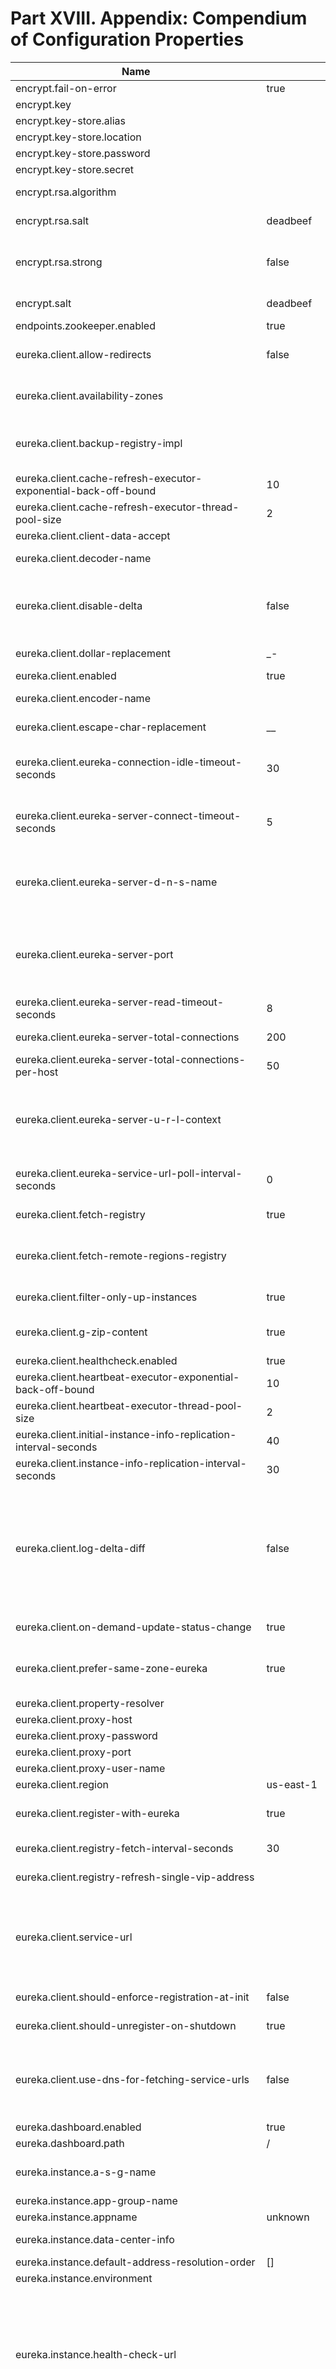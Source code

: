 # Part XVIII. Appendix: Compendium of Configuration Properties

|Name|Default|Description|
|----|----|----|
|encrypt.fail-on-error |true |Flag to say that a process should fail if there is an encryption or decryption error. |
|encrypt.key | |A symmetric key. As a stronger alternative consider using a keystore. |
|encrypt.key-store.alias | |Alias for a key in the store. |
|encrypt.key-store.location | |Location of the key store file, e.g. classpath:/keystore.jks. |
|encrypt.key-store.password | |Password that locks the keystore. |
|encrypt.key-store.secret | |Secret protecting the key (defaults to the same as the password). |
|encrypt.rsa.algorithm | |The RSA algorithm to use (DEFAULT or OEAP). Once it is set do not change it (or existing ciphers will not a decryptable). |
|encrypt.rsa.salt |deadbeef |Salt for the random secret used to encrypt cipher text. Once it is set do not change it (or existing ciphers will not a decryptable). |
|encrypt.rsa.strong |false |Flag to indicate that "strong" AES encryption should be used internally. If true then the GCM algorithm is applied to the AES encrypted bytes. Default is false (in which case "standard" CBC is used instead). Once it is set do not change it (or existing ciphers will not a decryptable). |
|encrypt.salt |deadbeef |A salt for the symmetric key in the form of a hex-encoded byte array. As a stronger alternative consider using a keystore. |
|endpoints.zookeeper.enabled |true |Enable the /zookeeper endpoint to inspect the state of zookeeper. |
|eureka.client.allow-redirects |false |Indicates whether server can redirect a client request to a backup server/cluster. If set to false, the server will handle the request directly, If set to true, it may send HTTP redirect to the client, with a new server location. |
|eureka.client.availability-zones | |Gets the list of availability zones (used in AWS data centers) for the region in which this instance resides. The changes are effective at runtime at the next registry fetch cycle as specified by registryFetchIntervalSeconds. |
|eureka.client.backup-registry-impl | |Gets the name of the implementation which implements BackupRegistry to fetch the registry information as a fall back option for only the first time when the eureka client starts. This may be needed for applications which needs additional resiliency for registry information without which it cannot operate. |
|eureka.client.cache-refresh-executor-exponential-back-off-bound |10 |Cache refresh executor exponential back off related property. It is a maximum multiplier value for retry delay, in case where a sequence of timeouts occurred. |
|eureka.client.cache-refresh-executor-thread-pool-size |2 |The thread pool size for the cacheRefreshExecutor to initialise with |
|eureka.client.client-data-accept | |EurekaAccept name for client data accept |
|eureka.client.decoder-name | |This is a transient config and once the latest codecs are stable, can be removed (as there will only be one) |
|eureka.client.disable-delta |false |Indicates whether the eureka client should disable fetching of delta and should rather resort to getting the full registry information. Note that the delta fetches can reduce the traffic tremendously, because the rate of change with the eureka server is normally much lower than the rate of fetches. The changes are effective at runtime at the next registry fetch cycle as specified by registryFetchIntervalSeconds |
|eureka.client.dollar-replacement |_- |Get a replacement string for Dollar sign <code>$</code> during serializing/deserializing information in eureka server. |
|eureka.client.enabled |true |Flag to indicate that the Eureka client is enabled. |
|eureka.client.encoder-name | |This is a transient config and once the latest codecs are stable, can be removed (as there will only be one) |
|eureka.client.escape-char-replacement |__ |Get a replacement string for underscore sign <code>_</code> during serializing/deserializing information in eureka server. |
|eureka.client.eureka-connection-idle-timeout-seconds |30 |Indicates how much time (in seconds) that the HTTP connections to eureka server can stay idle before it can be closed. In the AWS environment, it is recommended that the values is 30 seconds or less, since the firewall cleans up the connection information after a few mins leaving the connection hanging in limbo |
|eureka.client.eureka-server-connect-timeout-seconds |5 |Indicates how long to wait (in seconds) before a connection to eureka server needs to timeout. Note that the connections in the client are pooled by org.apache.http.client.HttpClient and this setting affects the actual connection creation and also the wait time to get the connection from the pool. |
|eureka.client.eureka-server-d-n-s-name | |Gets the DNS name to be queried to get the list of eureka servers.This information is not required if the contract returns the service urls by implementing serviceUrls. The DNS mechanism is used when useDnsForFetchingServiceUrls is set to true and the eureka client expects the DNS to configured a certain way so that it can fetch changing eureka servers dynamically. The changes are effective at runtime. |
|eureka.client.eureka-server-port | |Gets the port to be used to construct the service url to contact eureka server when the list of eureka servers come from the DNS.This information is not required if the contract returns the service urls eurekaServerServiceUrls(String). The DNS mechanism is used when useDnsForFetchingServiceUrls is set to true and the eureka client expects the DNS to configured a certain way so that it can fetch changing eureka servers dynamically. The changes are effective at runtime. |
|eureka.client.eureka-server-read-timeout-seconds |8 |Indicates how long to wait (in seconds) before a read from eureka server needs to timeout. |
|eureka.client.eureka-server-total-connections |200 |Gets the total number of connections that is allowed from eureka client to all eureka servers. |
|eureka.client.eureka-server-total-connections-per-host |50 |Gets the total number of connections that is allowed from eureka client to a eureka server host. |
|eureka.client.eureka-server-u-r-l-context | |Gets the URL context to be used to construct the service url to contact eureka server when the list of eureka servers come from the DNS. This information is not required if the contract returns the service urls from eurekaServerServiceUrls. The DNS mechanism is used when useDnsForFetchingServiceUrls is set to true and the eureka client expects the DNS to configured a certain way so that it can fetch changing eureka servers dynamically. The changes are effective at runtime. |
|eureka.client.eureka-service-url-poll-interval-seconds |0 |Indicates how often(in seconds) to poll for changes to eureka server information. Eureka servers could be added or removed and this setting controls how soon the eureka clients should know about it. |
|eureka.client.fetch-registry |true |Indicates whether this client should fetch eureka registry information from eureka server. |
|eureka.client.fetch-remote-regions-registry | |Comma separated list of regions for which the eureka registry information will be fetched. It is mandatory to define the availability zones for each of these regions as returned by availabilityZones. Failing to do so, will result in failure of discovery client startup. |
|eureka.client.filter-only-up-instances |true |Indicates whether to get the applications after filtering the applications for instances with only InstanceStatus UP states. |
|eureka.client.g-zip-content |true |Indicates whether the content fetched from eureka server has to be compressed whenever it is supported by the server. The registry information from the eureka server is compressed for optimum network traffic. |
|eureka.client.healthcheck.enabled |true |Enables the Eureka health check handler. |
|eureka.client.heartbeat-executor-exponential-back-off-bound |10 |Heartbeat executor exponential back off related property. It is a maximum multiplier value for retry delay, in case where a sequence of timeouts occurred. |
|eureka.client.heartbeat-executor-thread-pool-size |2 |The thread pool size for the heartbeatExecutor to initialise with |
|eureka.client.initial-instance-info-replication-interval-seconds |40 |Indicates how long initially (in seconds) to replicate instance info to the eureka server |
|eureka.client.instance-info-replication-interval-seconds |30 |Indicates how often(in seconds) to replicate instance changes to be replicated to the eureka server. |
|eureka.client.log-delta-diff |false |Indicates whether to log differences between the eureka server and the eureka client in terms of registry information. Eureka client tries to retrieve only delta changes from eureka server to minimize network traffic. After receiving the deltas, eureka client reconciles the information from the server to verify it has not missed out some information. Reconciliation failures could happen when the client has had network issues communicating to server.If the reconciliation fails, eureka client gets the full registry information. While getting the full registry information, the eureka client can log the differences between the client and the server and this setting controls that. The changes are effective at runtime at the next registry fetch cycle as specified by registryFetchIntervalSecondsr |
|eureka.client.on-demand-update-status-change |true |If set to true, local status updates via ApplicationInfoManager will trigger on-demand (but rate limited) register/updates to remote eureka servers |
|eureka.client.prefer-same-zone-eureka |true |Indicates whether or not this instance should try to use the eureka server in the same zone for latency and/or other reason. Ideally eureka clients are configured to talk to servers in the same zone The changes are effective at runtime at the next registry fetch cycle as specified by registryFetchIntervalSeconds |
|eureka.client.property-resolver | | |
|eureka.client.proxy-host | |Gets the proxy host to eureka server if any. |
|eureka.client.proxy-password | |Gets the proxy password if any. |
|eureka.client.proxy-port | |Gets the proxy port to eureka server if any. |
|eureka.client.proxy-user-name | |Gets the proxy user name if any. |
|eureka.client.region |us-east-1 |Gets the region (used in AWS datacenters) where this instance resides. |
|eureka.client.register-with-eureka |true |Indicates whether or not this instance should register its information with eureka server for discovery by others. In some cases, you do not want your instances to be discovered whereas you just want do discover other instances. |
|eureka.client.registry-fetch-interval-seconds |30 |Indicates how often(in seconds) to fetch the registry information from the eureka server. |
|eureka.client.registry-refresh-single-vip-address | |Indicates whether the client is only interested in the registry information for a single VIP. |
|eureka.client.service-url | |Map of availability zone to list of fully qualified URLs to communicate with eureka server. Each value can be a single URL or a comma separated list of alternative locations. Typically the eureka server URLs carry protocol,host,port,context and version information if any. Example: [http://ec2-256-156-243-129.compute-1.amazonaws.com:7001/eureka/](http://ec2-256-156-243-129.compute-1.amazonaws.com:7001/eureka/) The changes are effective at runtime at the next service url refresh cycle as specified by eurekaServiceUrlPollIntervalSeconds. |
|eureka.client.should-enforce-registration-at-init |false |Indicates whether the client should enforce registration during initialization. Defaults to false. |
|eureka.client.should-unregister-on-shutdown |true |Indicates whether the client should explicitly unregister itself from the remote server on client shutdown. |
|eureka.client.use-dns-for-fetching-service-urls |false |Indicates whether the eureka client should use the DNS mechanism to fetch a list of eureka servers to talk to. When the DNS name is updated to have additional servers, that information is used immediately after the eureka client polls for that information as specified in eurekaServiceUrlPollIntervalSeconds. Alternatively, the service urls can be returned serviceUrls, but the users should implement their own mechanism to return the updated list in case of changes. The changes are effective at runtime. |
|eureka.dashboard.enabled |true |Flag to enable the Eureka dashboard. Default true. |
|eureka.dashboard.path |/ |The path to the Eureka dashboard (relative to the servlet path). Defaults to "/". |
|eureka.instance.a-s-g-name | |Gets the AWS autoscaling group name associated with this instance. This information is specifically used in an AWS environment to automatically put an instance out of service after the instance is launched and it has been disabled for traffic.. |
|eureka.instance.app-group-name | |Get the name of the application group to be registered with eureka. |
|eureka.instance.appname |unknown |Get the name of the application to be registered with eureka. |
|eureka.instance.data-center-info | |Returns the data center this instance is deployed. This information is used to get some AWS specific instance information if the instance is deployed in AWS. |
|eureka.instance.default-address-resolution-order |[] | |
|eureka.instance.environment | | |
|eureka.instance.health-check-url | |Gets the absolute health check page URL for this instance. The users can provide the healthCheckUrlPath if the health check page resides in the same instance talking to eureka, else in the cases where the instance is a proxy for some other server, users can provide the full URL. If the full URL is provided it takes precedence. <p> It is normally used for making educated decisions based on the health of the instance - for example, it can be used to determine whether to proceed deployments to an entire farm or stop the deployments without causing further damage. The full URL should follow the format [http://${eureka.hostname}:7001/](http://${eureka.hostname}:7001/) where the value ${eureka.hostname} is replaced at runtime. |
|eureka.instance.health-check-url-path | |Gets the relative health check URL path for this instance. The health check page URL is then constructed out of the hostname and the type of communication - secure or unsecure as specified in securePort and nonSecurePort. It is normally used for making educated decisions based on the health of the instance - for example, it can be used to determine whether to proceed deployments to an entire farm or stop the deployments without causing further damage. |
|eureka.instance.home-page-url | |Gets the absolute home page URL for this instance. The users can provide the homePageUrlPath if the home page resides in the same instance talking to eureka, else in the cases where the instance is a proxy for some other server, users can provide the full URL. If the full URL is provided it takes precedence. It is normally used for informational purposes for other services to use it as a landing page. The full URL should follow the format [http://${eureka.hostname}:7001/](http://${eureka.hostname}:7001/) where the value ${eureka.hostname} is replaced at runtime. |
|eureka.instance.home-page-url-path |/ |Gets the relative home page URL Path for this instance. The home page URL is then constructed out of the hostName and the type of communication - secure or unsecure. It is normally used for informational purposes for other services to use it as a landing page. |
|eureka.instance.hostname | |The hostname if it can be determined at configuration time (otherwise it will be guessed from OS primitives). |
|eureka.instance.initial-status | |Initial status to register with rmeote Eureka server. |
|eureka.instance.instance-enabled-onit |false |Indicates whether the instance should be enabled for taking traffic as soon as it is registered with eureka. Sometimes the application might need to do some pre-processing before it is ready to take traffic. |
|eureka.instance.instance-id | |Get the unique Id (within the scope of the appName) of this instance to be registered with eureka. |
|eureka.instance.ip-address | |Get the IPAdress of the instance. This information is for academic purposes only as the communication from other instances primarily happen using the information supplied in {@link #getHostName(boolean)}. |
|eureka.instance.lease-expiration-duration-in-seconds |90 |Indicates the time in seconds that the eureka server waits since it received the last heartbeat before it can remove this instance from its view and there by disallowing traffic to this instance. Setting this value too long could mean that the traffic could be routed to the instance even though the instance is not alive. Setting this value too small could mean, the instance may be taken out of traffic because of temporary network glitches.This value to be set to atleast higher than the value specified in leaseRenewalIntervalInSeconds. |
|eureka.instance.lease-renewal-interval-in-seconds |30 |Indicates how often (in seconds) the eureka client needs to send heartbeats to eureka server to indicate that it is still alive. If the heartbeats are not received for the period specified in leaseExpirationDurationInSeconds, eureka server will remove the instance from its view, there by disallowing traffic to this instance. Note that the instance could still not take traffic if it implements HealthCheckCallback and then decides to make itself unavailable. |
|eureka.instance.metadata-map | |Gets the metadata name/value pairs associated with this instance. This information is sent to eureka server and can be used by other instances. |
|eureka.instance.namespace |eureka |Get the namespace used to find properties. Ignored in Spring Cloud. |
|eureka.instance.non-secure-port |80 |Get the non-secure port on which the instance should receive traffic. |
|eureka.instance.non-secure-port-enabled |true |Indicates whether the non-secure port should be enabled for traffic or not. |
|eureka.instance.prefer-ip-address |false |Flag to say that, when guessing a hostname, the IP address of the server should be used in prference to the hostname reported by the OS. |
|eureka.instance.registry.default-open-for-traffic-count |1 |Value used in determining when leases are cancelled, default to 1 for standalone. Should be set to 0 for peer replicated eurekas |
|eureka.instance.registry.expected-number-of-renews-per-min |1 | |
|eureka.instance.secure-health-check-url | |Gets the absolute secure health check page URL for this instance. The users can provide the secureHealthCheckUrl if the health check page resides in the same instance talking to eureka, else in the cases where the instance is a proxy for some other server, users can provide the full URL. If the full URL is provided it takes precedence. <p> It is normally used for making educated decisions based on the health of the instance - for example, it can be used to determine whether to proceed deployments to an entire farm or stop the deployments without causing further damage. The full URL should follow the format [http://${eureka.hostname}:7001/](http://${eureka.hostname}:7001/) where the value ${eureka.hostname} is replaced at runtime. |
|eureka.instance.secure-port |443 |Get the Secure port on which the instance should receive traffic. |
|eureka.instance.secure-port-enabled |false |Indicates whether the secure port should be enabled for traffic or not. |
|eureka.instance.secure-virtual-host-name |unknown |Gets the secure virtual host name defined for this instance. This is typically the way other instance would find this instance by using the secure virtual host name.Think of this as similar to the fully qualified domain name, that the users of your services will need to find this instance. |
|eureka.instance.status-page-url | |Gets the absolute status page URL path for this instance. The users can provide the statusPageUrlPath if the status page resides in the same instance talking to eureka, else in the cases where the instance is a proxy for some other server, users can provide the full URL. If the full URL is provided it takes precedence. It is normally used for informational purposes for other services to find about the status of this instance. Users can provide a simple HTML indicating what is the current status of the instance. |
|eureka.instance.status-page-url-path | |Gets the relative status page URL path for this instance. The status page URL is then constructed out of the hostName and the type of communication - secure or unsecure as specified in securePort and nonSecurePort. It is normally used for informational purposes for other services to find about the status of this instance. Users can provide a simple HTML indicating what is the current status of the instance. |
|eureka.instance.virtual-host-name |unknown |Gets the virtual host name defined for this instance. This is typically the way other instance would find this instance by using the virtual host name.Think of this as similar to the fully qualified domain name, that the users of your services will need to find this instance. |
|eureka.server.a-s-g-cache-expiry-timeout-ms |0 | |
|eureka.server.a-s-g-query-timeout-ms |300 | |
|eureka.server.a-s-g-update-interval-ms |0 | |
|eureka.server.a-w-s-access-id | | |
|eureka.server.a-w-s-secret-key | | |
|eureka.server.batch-replication |false | |
|eureka.server.binding-strategy | | |
|eureka.server.delta-retention-timer-interval-in-ms |0 | |
|eureka.server.disable-delta |false | |
|eureka.server.disable-delta-for-remote-regions |false | |
|eureka.server.disable-transparent-fallback-to-other-region |false | |
|eureka.server.e-i-p-bind-rebind-retries |3 | |
|eureka.server.e-i-p-binding-retry-interval-ms |0 | |
|eureka.server.e-i-p-binding-retry-interval-ms-when-unbound |0 | |
|eureka.server.enable-replicated-request-compression |false | |
|eureka.server.enable-self-preservation |true | |
|eureka.server.eviction-interval-timer-in-ms |0 | |
|eureka.server.g-zip-content-from-remote-region |true | |
|eureka.server.json-codec-name | | |
|eureka.server.list-auto-scaling-groups-role-name |ListAutoScalingGroups | |
|eureka.server.log-identity-headers |true | |
|eureka.server.max-elements-in-peer-replication-pool |10000 | |
|eureka.server.max-elements-in-status-replication-pool |10000 | |
|eureka.server.max-idle-thread-age-in-minutes-for-peer-replication |15 | |
|eureka.server.max-idle-thread-in-minutes-age-for-status-replication |10 | |
|eureka.server.max-threads-for-peer-replication |20 | |
|eureka.server.max-threads-for-status-replication |1 | |
|eureka.server.max-time-for-replication |30000 | |
|eureka.server.min-available-instances-for-peer-replication |-1 | |
|eureka.server.min-threads-for-peer-replication |5 | |
|eureka.server.min-threads-for-status-replication |1 | |
|eureka.server.number-of-replication-retries |5 | |
|eureka.server.peer-eureka-nodes-update-interval-ms |0 | |
|eureka.server.peer-eureka-status-refresh-time-interval-ms |0 | |
|eureka.server.peer-node-connect-timeout-ms |200 | |
|eureka.server.peer-node-connection-idle-timeout-seconds |30 | |
|eureka.server.peer-node-read-timeout-ms |200 | |
|eureka.server.peer-node-total-connections |1000 | |
|eureka.server.peer-node-total-connections-per-host |500 | |
|eureka.server.prime-aws-replica-connections |true | |
|eureka.server.property-resolver | | |
|eureka.server.rate-limiter-burst-size |10 | |
|eureka.server.rate-limiter-enabled |false | |
|eureka.server.rate-limiter-full-fetch-average-rate |100 | |
|eureka.server.rate-limiter-privileged-clients | | |
|eureka.server.rate-limiter-registry-fetch-average-rate |500 | |
|eureka.server.rate-limiter-throttle-standard-clients |false | |
|eureka.server.registry-sync-retries |0 | |
|eureka.server.registry-sync-retry-wait-ms |0 | |
|eureka.server.remote-region-app-whitelist | | |
|eureka.server.remote-region-connect-timeout-ms |1000 | |
|eureka.server.remote-region-connection-idle-timeout-seconds |30 | |
|eureka.server.remote-region-fetch-thread-pool-size |20 | |
|eureka.server.remote-region-read-timeout-ms |1000 | |
|eureka.server.remote-region-registry-fetch-interval |30 | |
|eureka.server.remote-region-total-connections |1000 | |
|eureka.server.remote-region-total-connections-per-host |500 | |
|eureka.server.remote-region-trust-store | | |
|eureka.server.remote-region-trust-store-password |changeit | |
|eureka.server.remote-region-urls | | |
|eureka.server.remote-region-urls-with-name | | |
|eureka.server.renewal-percent-threshold |0.85 | |
|eureka.server.renewal-threshold-update-interval-ms |0 | |
|eureka.server.response-cache-auto-expiration-in-seconds |180 | |
|eureka.server.response-cache-update-interval-ms |0 | |
|eureka.server.retention-time-in-m-s-in-delta-queue |0 | |
|eureka.server.route53-bind-rebind-retries |3 | |
|eureka.server.route53-binding-retry-interval-ms |0 | |
|eureka.server.route53-domain-t-t-l |30 | |
|eureka.server.sync-when-timestamp-differs |true | |
|eureka.server.use-read-only-response-cache |true | |
|eureka.server.wait-time-in-ms-when-sync-empty |0 | |
|eureka.server.xml-codec-name | | |
|health.config.enabled |false |Flag to indicate that the config server health indicator should be installed. |
|health.config.time-to-live |0 |Time to live for cached result, in milliseconds. Default 300000 (5 min). |
|hystrix.metrics.enabled |true |Enable Hystrix metrics polling. Defaults to true. |
|hystrix.metrics.polling-interval-ms |2000 |Interval between subsequent polling of metrics. Defaults to 2000 ms. |
|hystrix.shareSecurityContext |false |Enables auto-configuration of the Hystrix concurrency strategy plugin hook who will transfer the  `SecurityContext`  from your main thread to the one used by the Hystrix command. |
|management.endpoint.bindings.cache.time-to-live |0ms |Maximum time that a response can be cached. |
|management.endpoint.bindings.enabled |true |Whether to enable the bindings endpoint. |
|management.endpoint.bus-env.enabled |true |Whether to enable the bus-env endpoint. |
|management.endpoint.bus-refresh.enabled |true |Whether to enable the bus-refresh endpoint. |
|management.endpoint.channels.cache.time-to-live |0ms |Maximum time that a response can be cached. |
|management.endpoint.channels.enabled |true |Whether to enable the channels endpoint. |
|management.endpoint.consul.cache.time-to-live |0ms |Maximum time that a response can be cached. |
|management.endpoint.consul.enabled |true |Whether to enable the consul endpoint. |
|management.endpoint.env.post.enabled |true |Enable changing the Environment through a POST to /env. |
|management.endpoint.features.cache.time-to-live |0ms |Maximum time that a response can be cached. |
|management.endpoint.features.enabled |true |Whether to enable the features endpoint. |
|management.endpoint.gateway.enabled |true |Whether to enable the gateway endpoint. |
|management.endpoint.hystrix.config | |Hystrix settings. These are traditionally set using servlet parameters. Refer to the documentation of Hystrix for more details. |
|management.endpoint.hystrix.stream.enabled |true |Whether to enable the hystrix.stream endpoint. |
|management.endpoint.pause.enabled |true |Enable the /pause endpoint (to send Lifecycle.stop()). |
|management.endpoint.refresh.enabled |true |Enable the /refresh endpoint to refresh configuration and re-initialize refresh scoped beans. |
|management.endpoint.restart.enabled |true |Enable the /restart endpoint to restart the application context. |
|management.endpoint.resume.enabled |true |Enable the /resume endpoint (to send Lifecycle.start()). |
|management.endpoint.service-registry.cache.time-to-live |0ms |Maximum time that a response can be cached. |
|management.endpoint.service-registry.enabled |true |Whether to enable the service-registry endpoint. |
|management.health.refresh.enabled |true |Enable the health endpoint for the refresh scope. |
|management.health.zookeeper.enabled |true |Enable the health endpoint for zookeeper. |
|management.metrics.binders.hystrix.enabled |true |Enables creation of OK Http Client factory beans. |
|proxy.auth.load-balanced |false | |
|proxy.auth.routes | |Authentication strategy per route. |
|ribbon.eager-load.clients | | |
|ribbon.eager-load.enabled |false | |
|ribbon.eureka.enabled |true |Enables the use of Eureka with Ribbon. |
|ribbon.http.client.enabled |false |Deprecated property to enable Ribbon RestClient. |
|ribbon.okhttp.enabled |false |Enables the use of the OK HTTP Client with Ribbon. |
|ribbon.restclient.enabled |false |Enables the use of the deprecated Ribbon RestClient. |
|ribbon.secure-ports | | |
|spring.cloud.bus.ack.destination-service | |Service that wants to listen to acks. By default null (meaning all services). |
|spring.cloud.bus.ack.enabled |true |Flag to switch off acks (default on). |
|spring.cloud.bus.destination |springCloudBus |Name of Spring Cloud Stream destination for messages. |
|spring.cloud.bus.enabled |true |Flag to indicate that the bus is enabled. |
|spring.cloud.bus.env.enabled |true |Flag to switch off environment change events (default on). |
|spring.cloud.bus.id |application |The identifier for this application instance. |
|spring.cloud.bus.refresh.enabled |true |Flag to switch off refresh events (default on). |
|spring.cloud.bus.trace.enabled |false |Flag to switch on tracing of acks (default off). |
|spring.cloud.cloudfoundry.discovery.default-server-port |80 |Port to use when no port is defined by ribbon. |
|spring.cloud.cloudfoundry.discovery.enabled |true |Flag to indicate that discovery is enabled. |
|spring.cloud.cloudfoundry.discovery.heartbeat-frequency |5000 |Frequency in milliseconds of poll for heart beat. The client will poll on this frequency and broadcast a list of service ids. |
|spring.cloud.cloudfoundry.org | |Organization name to initially target. |
|spring.cloud.cloudfoundry.password | |Password for user to authenticate and obtain token. |
|spring.cloud.cloudfoundry.skip-ssl-validation |false | |
|spring.cloud.cloudfoundry.space | |Space name to initially target. |
|spring.cloud.cloudfoundry.url | |URL of Cloud Foundry API (Cloud Controller). |
|spring.cloud.cloudfoundry.username | |Username to authenticate (usually an email address). |
|spring.cloud.config.allow-override |true |Flag to indicate that {@link #isOverrideSystemProperties() systemPropertiesOverride} can be used. Set to false to prevent users from changing the default accidentally. Default true. |
|spring.cloud.config.discovery.enabled |false |Flag to indicate that config server discovery is enabled (config server URL will be looked up via discovery). |
|spring.cloud.config.discovery.service-id |configserver |Service id to locate config server. |
|spring.cloud.config.enabled |true |Flag to say that remote configuration is enabled. Default true; |
|spring.cloud.config.fail-fast |false |Flag to indicate that failure to connect to the server is fatal (default false). |
|spring.cloud.config.headers | |Additional headers used to create the client request. |
|spring.cloud.config.label | |The label name to use to pull remote configuration properties. The default is set on the server (generally "master" for a git based server). |
|spring.cloud.config.name | |Name of application used to fetch remote properties. |
|spring.cloud.config.override-none |false |Flag to indicate that when {@link #setAllowOverride(boolean) allowOverride} is true, external properties should take lowest priority, and not override any existing property sources (including local config files). Default false. |
|spring.cloud.config.override-system-properties |true |Flag to indicate that the external properties should override system properties. Default true. |
|spring.cloud.config.password | |The password to use (HTTP Basic) when contacting the remote server. |
|spring.cloud.config.profile |default |The default profile to use when fetching remote configuration (comma-separated). Default is "default". |
|spring.cloud.config.request-read-timeout |0 |timeout on waiting to read data from the Config Server. |
|spring.cloud.config.retry.initial-interval |1000 |Initial retry interval in milliseconds. |
|spring.cloud.config.retry.max-attempts |6 |Maximum number of attempts. |
|spring.cloud.config.retry.max-interval |2000 |Maximum interval for backoff. |
|spring.cloud.config.retry.multiplier |1.1 |Multiplier for next interval. |
|spring.cloud.config.send-state |true |Flag to indicate whether to send state. Default true. |
|spring.cloud.config.server.accept-empty |true |Flag to indicate that If HTTP 404 needs to be sent if Application is not Found |
|spring.cloud.config.server.bootstrap |false |Flag indicating that the config server should initialize its own Environment with properties from the remote repository. Off by default because it delays startup but can be useful when embedding the server in another application. |
|spring.cloud.config.server.default-application-name |application |Default application name when incoming requests do not have a specific one. |
|spring.cloud.config.server.default-label | |Default repository label when incoming requests do not have a specific label. |
|spring.cloud.config.server.default-profile |default |Default application profile when incoming requests do not have a specific one. |
|spring.cloud.config.server.encrypt.enabled |true |Enable decryption of environment properties before sending to client. |
|spring.cloud.config.server.git.basedir | |Base directory for local working copy of repository. |
|spring.cloud.config.server.git.clone-on-start |false |Flag to indicate that the repository should be cloned on startup (not on demand). Generally leads to slower startup but faster first query. |
|spring.cloud.config.server.git.default-label | |The default label to be used with the remore repository |
|spring.cloud.config.server.git.delete-untracked-branches |false |Flag to indicate that the branch should be deleted locally if it’s origin tracked branch was removed. |
|spring.cloud.config.server.git.force-pull |false |Flag to indicate that the repository should force pull. If true discard any local changes and take from remote repository. |
|spring.cloud.config.server.git.host-key | |Valid SSH host key. Must be set if hostKeyAlgorithm is also set. |
|spring.cloud.config.server.git.host-key-algorithm | |One of ssh-dss, ssh-rsa, ecdsa-sha2-nistp256, ecdsa-sha2-nistp384, or ecdsa-sha2-nistp521. Must be set if hostKey is also set. |
|spring.cloud.config.server.git.ignore-local-ssh-settings |false |If true, use property-based instead of file-based SSH config. |
|spring.cloud.config.server.git.known-hosts-file | |Location of custom .known_hosts file. |
|spring.cloud.config.server.git.order | |The order of the environment repository. |
|spring.cloud.config.server.git.passphrase | |Passphrase for unlocking your ssh private key. |
|spring.cloud.config.server.git.password | |Password for authentication with remote repository. |
|spring.cloud.config.server.git.preferred-authentications | |Override server authentication method order. This should allow for evading login prompts if server has keyboard-interactive authentication before the publickey method. |
|spring.cloud.config.server.git.private-key | |Valid SSH private key. Must be set if ignoreLocalSshSettings is true and Git URI is SSH format. |
|spring.cloud.config.server.git.proxy | |HTTP proxy configuration. |
|spring.cloud.config.server.git.refresh-rate |0 |Time (in seconds) between refresh of the git repository |
|spring.cloud.config.server.git.repos | |Map of repository identifier to location and other properties. |
|spring.cloud.config.server.git.search-paths | |Search paths to use within local working copy. By default searches only the root. |
|spring.cloud.config.server.git.skip-ssl-validation |false |Flag to indicate that SSL certificate validation should be bypassed when communicating with a repository served over an HTTPS connection. |
|spring.cloud.config.server.git.strict-host-key-checking |true |If false, ignore errors with host key |
|spring.cloud.config.server.git.timeout |5 |Timeout (in seconds) for obtaining HTTP or SSH connection (if applicable), defaults to 5 seconds. |
|spring.cloud.config.server.git.uri | |URI of remote repository. |
|spring.cloud.config.server.git.username | |Username for authentication with remote repository. |
|spring.cloud.config.server.health.repositories | | |
|spring.cloud.config.server.jdbc.order |0 | |
|spring.cloud.config.server.jdbc.sql |SELECT KEY, VALUE from PROPERTIES where APPLICATION=? and PROFILE=? and LABEL=? |SQL used to query database for keys and values |
|spring.cloud.config.server.native.add-label-locations |true |Flag to determine whether label locations should be added. |
|spring.cloud.config.server.native.default-label |master | |
|spring.cloud.config.server.native.fail-on-error |false |Flag to determine how to handle exceptions during decryption (default false). |
|spring.cloud.config.server.native.order | | |
|spring.cloud.config.server.native.search-locations |[] |Locations to search for configuration files. Defaults to the same as a Spring Boot app so [classpath:/,classpath:/config/,file:./,file:./config/]. |
|spring.cloud.config.server.native.version | |Version string to be reported for native repository |
|spring.cloud.config.server.overrides | |Extra map for a property source to be sent to all clients unconditionally. |
|spring.cloud.config.server.prefix | |Prefix for configuration resource paths (default is empty). Useful when embedding in another application when you don’t want to change the context path or servlet path. |
|spring.cloud.config.server.strip-document-from-yaml |true |Flag to indicate that YAML documents that are text or collections (not a map) should be returned in "native" form. |
|spring.cloud.config.server.svn.basedir | |Base directory for local working copy of repository. |
|spring.cloud.config.server.svn.default-label | |The default label to be used with the remore repository |
|spring.cloud.config.server.svn.order | |The order of the environment repository. |
|spring.cloud.config.server.svn.passphrase | |Passphrase for unlocking your ssh private key. |
|spring.cloud.config.server.svn.password | |Password for authentication with remote repository. |
|spring.cloud.config.server.svn.search-paths | |Search paths to use within local working copy. By default searches only the root. |
|spring.cloud.config.server.svn.strict-host-key-checking |true |Reject incoming SSH host keys from remote servers not in the known host list. |
|spring.cloud.config.server.svn.uri | |URI of remote repository. |
|spring.cloud.config.server.svn.username | |Username for authentication with remote repository. |
|spring.cloud.config.server.vault.backend |secret |Vault backend. Defaults to secret. |
|spring.cloud.config.server.vault.default-key |application |The key in vault shared by all applications. Defaults to application. Set to empty to disable. |
|spring.cloud.config.server.vault.host |127.0.0.1 |Vault host. Defaults to 127.0.0.1. |
|spring.cloud.config.server.vault.kv-version |1 |Value to indicate which version of Vault kv backend is used. Defaults to 1. |
|spring.cloud.config.server.vault.order | | |
|spring.cloud.config.server.vault.port |8200 |Vault port. Defaults to 8200. |
|spring.cloud.config.server.vault.profile-separator |, |Vault profile separator. Defaults to comma. |
|spring.cloud.config.server.vault.proxy | |HTTP proxy configuration. |
|spring.cloud.config.server.vault.scheme |http |Vault scheme. Defaults to http. |
|spring.cloud.config.server.vault.skip-ssl-validation |false |Flag to indicate that SSL certificate validation should be bypassed when communicating with a repository served over an HTTPS connection. |
|spring.cloud.config.server.vault.timeout |5 |Timeout (in seconds) for obtaining HTTP connection, defaults to 5 seconds. |
|spring.cloud.config.token | |Security Token passed thru to underlying environment repository. |
|spring.cloud.config.uri |[[http://localhost:8888](http://localhost:8888)] |The URI of the remote server (default [http://localhost:8888](http://localhost:8888)). |
|spring.cloud.config.username | |The username to use (HTTP Basic) when contacting the remote server. |
|spring.cloud.consul.config.acl-token | | |
|spring.cloud.consul.config.data-key |data |If format is Format.PROPERTIES or Format.YAML then the following field is used as key to look up consul for configuration. |
|spring.cloud.consul.config.default-context |application | |
|spring.cloud.consul.config.enabled |true | |
|spring.cloud.consul.config.fail-fast |true |Throw exceptions during config lookup if true, otherwise, log warnings. |
|spring.cloud.consul.config.format | | |
|spring.cloud.consul.config.name | |Alternative to spring.application.name to use in looking up values in consul KV. |
|spring.cloud.consul.config.prefix |config | |
|spring.cloud.consul.config.profile-separator |, | |
|spring.cloud.consul.config.watch.delay |1000 |The value of the fixed delay for the watch in millis. Defaults to 1000. |
|spring.cloud.consul.config.watch.enabled |true |If the watch is enabled. Defaults to true. |
|spring.cloud.consul.config.watch.wait-time |55 |The number of seconds to wait (or block) for watch query, defaults to 55. Needs to be less than default ConsulClient (defaults to 60). To increase ConsulClient timeout create a ConsulClient bean with a custom ConsulRawClient with a custom HttpClient. |
|spring.cloud.consul.discovery.acl-token | | |
|spring.cloud.consul.discovery.catalog-services-watch-delay |1000 |The delay between calls to watch consul catalog in millis, default is 1000. |
|spring.cloud.consul.discovery.catalog-services-watch-timeout |2 |The number of seconds to block while watching consul catalog, default is 2. |
|spring.cloud.consul.discovery.datacenters | |Map of serviceId’s → datacenter to query for in server list. This allows looking up services in another datacenters. |
|spring.cloud.consul.discovery.default-query-tag | |Tag to query for in service list if one is not listed in serverListQueryTags. |
|spring.cloud.consul.discovery.default-zone-metadata-name |zone |Service instance zone comes from metadata. This allows changing the metadata tag name. |
|spring.cloud.consul.discovery.deregister |true |Disable automatic de-registration of service in consul. |
|spring.cloud.consul.discovery.enabled |true |Is service discovery enabled? |
|spring.cloud.consul.discovery.fail-fast |true |Throw exceptions during service registration if true, otherwise, log warnings (defaults to true). |
|spring.cloud.consul.discovery.health-check-critical-timeout | |Timeout to deregister services critical for longer than timeout (e.g. 30m). Requires consul version 7.x or higher. |
|spring.cloud.consul.discovery.health-check-interval |10s |How often to perform the health check (e.g. 10s), defaults to 10s. |
|spring.cloud.consul.discovery.health-check-path |/actuator/health |Alternate server path to invoke for health checking |
|spring.cloud.consul.discovery.health-check-timeout | |Timeout for health check (e.g. 10s). |
|spring.cloud.consul.discovery.health-check-tls-skip-verify | |Skips certificate verification during service checks if true, otherwise runs certificate verification. |
|spring.cloud.consul.discovery.health-check-url | |Custom health check url to override default |
|spring.cloud.consul.discovery.heartbeat.enabled |false | |
|spring.cloud.consul.discovery.heartbeat.interval-ratio | | |
|spring.cloud.consul.discovery.heartbeat.ttl-unit |s | |
|spring.cloud.consul.discovery.heartbeat.ttl-value |30 | |
|spring.cloud.consul.discovery.hostname | |Hostname to use when accessing server |
|spring.cloud.consul.discovery.instance-group | |Service instance group |
|spring.cloud.consul.discovery.instance-id | |Unique service instance id |
|spring.cloud.consul.discovery.instance-zone | |Service instance zone |
|spring.cloud.consul.discovery.ip-address | |IP address to use when accessing service (must also set preferIpAddress to use) |
|spring.cloud.consul.discovery.lifecycle.enabled |true | |
|spring.cloud.consul.discovery.management-port | |Port to register the management service under (defaults to management port) |
|spring.cloud.consul.discovery.management-suffix |management |Suffix to use when registering management service |
|spring.cloud.consul.discovery.management-tags | |Tags to use when registering management service |
|spring.cloud.consul.discovery.port | |Port to register the service under (defaults to listening port) |
|spring.cloud.consul.discovery.prefer-agent-address |false |Source of how we will determine the address to use |
|spring.cloud.consul.discovery.prefer-ip-address |false |Use ip address rather than hostname during registration |
|spring.cloud.consul.discovery.query-passing |false |Add the 'passing` parameter to /v1/health/service/serviceName. This pushes health check passing to the server. |
|spring.cloud.consul.discovery.register |true |Register as a service in consul. |
|spring.cloud.consul.discovery.register-health-check |true |Register health check in consul. Useful during development of a service. |
|spring.cloud.consul.discovery.scheme |http |Whether to register an http or https service |
|spring.cloud.consul.discovery.server-list-query-tags | |Map of serviceId’s → tag to query for in server list. This allows filtering services by a single tag. |
|spring.cloud.consul.discovery.service-name | |Service name |
|spring.cloud.consul.discovery.tags | |Tags to use when registering service |
|spring.cloud.consul.enabled |true |Is spring cloud consul enabled |
|spring.cloud.consul.host |localhost |Consul agent hostname. Defaults to 'localhost'. |
|spring.cloud.consul.port |8500 |Consul agent port. Defaults to '8500'. |
|spring.cloud.consul.retry.initial-interval |1000 |Initial retry interval in milliseconds. |
|spring.cloud.consul.retry.max-attempts |6 |Maximum number of attempts. |
|spring.cloud.consul.retry.max-interval |2000 |Maximum interval for backoff. |
|spring.cloud.consul.retry.multiplier |1.1 |Multiplier for next interval. |
|spring.cloud.consul.scheme | |Consul agent scheme (HTTP/HTTPS). If there is no scheme in address - client will use HTTP. |
|spring.cloud.consul.tls.certificate-password | |Password to open the certificate. |
|spring.cloud.consul.tls.certificate-path | |File path to the certificate. |
|spring.cloud.consul.tls.key-store-instance-type | |Type of key framework to use. |
|spring.cloud.consul.tls.key-store-password | |Password to an external keystore |
|spring.cloud.consul.tls.key-store-path | |Path to an external keystore |
|spring.cloud.discovery.client.health-indicator.enabled |true | |
|spring.cloud.discovery.client.health-indicator.include-description |false | |
|spring.cloud.discovery.client.simple.instances | | |
|spring.cloud.discovery.client.simple.local.metadata | |Metadata for the service instance. Can be used by discovery clients to modify their behaviour per instance, e.g. when load balancing. |
|spring.cloud.discovery.client.simple.local.service-id | |The identifier or name for the service. Multiple instances might share the same service id. |
|spring.cloud.discovery.client.simple.local.uri | |The URI of the service instance. Will be parsed to extract the scheme, hos and port. |
|spring.cloud.gateway.default-filters | |List of filter definitions that are applied to every route. |
|spring.cloud.gateway.discovery.locator.enabled |false |Flag that enables DiscoveryClient gateway integration |
|spring.cloud.gateway.discovery.locator.filters | | |
|spring.cloud.gateway.discovery.locator.include-expression |true |SpEL expression that will evaluate whether to include a service in gateway integration or not, defaults to: true |
|spring.cloud.gateway.discovery.locator.lower-case-service-id |false |Option to lower case serviceId in predicates and filters, defaults to false. Useful with eureka when it automatically uppercases serviceId. so MYSERIVCE, would match /myservice/** |
|spring.cloud.gateway.discovery.locator.predicates | | |
|spring.cloud.gateway.discovery.locator.route-id-prefix | |The prefix for the routeId, defaults to discoveryClient.getClass().getSimpleName() + "_". Service Id will be appended to create the routeId. |
|spring.cloud.gateway.discovery.locator.url-expression |'lb://'+serviceId |SpEL expression that create the uri for each route, defaults to: 'lb://'+serviceId |
|spring.cloud.gateway.enabled |true |Enables gateway functionality. |
|spring.cloud.gateway.filter.remove-hop-by-hop.headers | | |
|spring.cloud.gateway.filter.remove-hop-by-hop.order | | |
|spring.cloud.gateway.filter.secure-headers.content-security-policy |default-src 'self' https:; font-src 'self' https: data:; img-src 'self' https: data:; object-src 'none'; script-src https:; style-src 'self' https: 'unsafe-inline' | |
|spring.cloud.gateway.filter.secure-headers.content-type-options |nosniff | |
|spring.cloud.gateway.filter.secure-headers.download-options |noopen | |
|spring.cloud.gateway.filter.secure-headers.frame-options |DENY | |
|spring.cloud.gateway.filter.secure-headers.permitted-cross-domain-policies |none | |
|spring.cloud.gateway.filter.secure-headers.referrer-policy |no-referrer | |
|spring.cloud.gateway.filter.secure-headers.strict-transport-security |max-age=631138519 | |
|spring.cloud.gateway.filter.secure-headers.xss-protection-header |1 ; mode=block | |
|spring.cloud.gateway.forwarded.enabled |true |Enables the ForwardedHeadersFilter. |
|spring.cloud.gateway.globalcors.cors-configurations | | |
|spring.cloud.gateway.httpclient.connect-timeout | |The connect timeout in millis, the default is 45s. |
|spring.cloud.gateway.httpclient.pool.acquire-timeout | |Only for type FIXED, the maximum time in millis to wait for aquiring. |
|spring.cloud.gateway.httpclient.pool.max-connections | |Only for type FIXED, the maximum number of connections before starting pending acquisition on existing ones. |
|spring.cloud.gateway.httpclient.pool.name |proxy |The channel pool map name, defaults to proxy. |
|spring.cloud.gateway.httpclient.pool.type | |Type of pool for HttpClient to use, defaults to ELASTIC. |
|spring.cloud.gateway.httpclient.proxy.host | |Hostname for proxy configuration of Netty HttpClient. |
|spring.cloud.gateway.httpclient.proxy.non-proxy-hosts-pattern | |Regular expression (Java) for a configured list of hosts that should be reached directly, bypassing the proxy |
|spring.cloud.gateway.httpclient.proxy.password | |Password for proxy configuration of Netty HttpClient. |
|spring.cloud.gateway.httpclient.proxy.port | |Port for proxy configuration of Netty HttpClient. |
|spring.cloud.gateway.httpclient.proxy.username | |Username for proxy configuration of Netty HttpClient. |
|spring.cloud.gateway.httpclient.response-timeout | |The response timeout. |
|spring.cloud.gateway.httpclient.ssl.close-notify-flush-timeout-millis |3000 | |
|spring.cloud.gateway.httpclient.ssl.close-notify-read-timeout-millis |0 | |
|spring.cloud.gateway.httpclient.ssl.handshake-timeout-millis |10000 | |
|spring.cloud.gateway.httpclient.ssl.trusted-x509-certificates | | |
|spring.cloud.gateway.httpclient.ssl.use-insecure-trust-manager |false |Installs the netty InsecureTrustManagerFactory. This is insecure and not suitable for production. |
|spring.cloud.gateway.metrics.enabled |false |Enables the collection of metrics data. |
|spring.cloud.gateway.proxy.headers | |Fixed header values that will be added to all downstream requests. |
|spring.cloud.gateway.proxy.sensitive | |A set of sensitive header names that will not be sent downstream by default. |
|spring.cloud.gateway.redis-rate-limiter.burst-capacity-header |X-RateLimit-Burst-Capacity |The name of the header that returns the burst capacity configuration. |
|spring.cloud.gateway.redis-rate-limiter.config | | |
|spring.cloud.gateway.redis-rate-limiter.include-headers |true |Whether or not to include headers containing rate limiter information, defaults to true. |
|spring.cloud.gateway.redis-rate-limiter.remaining-header |X-RateLimit-Remaining |The name of the header that returns number of remaining requests during the current second. |
|spring.cloud.gateway.redis-rate-limiter.replenish-rate-header |X-RateLimit-Replenish-Rate |The name of the header that returns the replenish rate configuration. |
|spring.cloud.gateway.routes | |List of Routes |
|spring.cloud.gateway.streaming-media-types | | |
|spring.cloud.gateway.x-forwarded.enabled |true |If the XForwardedHeadersFilter is enabled. |
|spring.cloud.gateway.x-forwarded.for-append |true |If appending X-Forwarded-For as a list is enabled. |
|spring.cloud.gateway.x-forwarded.for-enabled |true |If X-Forwarded-For is enabled. |
|spring.cloud.gateway.x-forwarded.host-append |true |If appending X-Forwarded-Host as a list is enabled. |
|spring.cloud.gateway.x-forwarded.host-enabled |true |If X-Forwarded-Host is enabled. |
|spring.cloud.gateway.x-forwarded.order |0 |The order of the XForwardedHeadersFilter. |
|spring.cloud.gateway.x-forwarded.port-append |true |If appending X-Forwarded-Port as a list is enabled. |
|spring.cloud.gateway.x-forwarded.port-enabled |true |If X-Forwarded-Port is enabled. |
|spring.cloud.gateway.x-forwarded.prefix-append |true |If appending X-Forwarded-Prefix as a list is enabled. |
|spring.cloud.gateway.x-forwarded.prefix-enabled |true |If X-Forwarded-Prefix is enabled. |
|spring.cloud.gateway.x-forwarded.proto-append |true |If appending X-Forwarded-Proto as a list is enabled. |
|spring.cloud.gateway.x-forwarded.proto-enabled |true |If X-Forwarded-Proto is enabled. |
|spring.cloud.hypermedia.refresh.fixed-delay |5000 | |
|spring.cloud.hypermedia.refresh.initial-delay |10000 | |
|spring.cloud.inetutils.default-hostname |localhost |The default hostname. Used in case of errors. |
|spring.cloud.inetutils.default-ip-address |127.0.0.1 |The default ipaddress. Used in case of errors. |
|spring.cloud.inetutils.ignored-interfaces | |List of Java regex expressions for network interfaces that will be ignored. |
|spring.cloud.inetutils.preferred-networks | |List of Java regex expressions for network addresses that will be preferred. |
|spring.cloud.inetutils.timeout-seconds |1 |Timeout in seconds for calculating hostname. |
|spring.cloud.inetutils.use-only-site-local-interfaces |false |Use only interfaces with site local addresses. See {@link InetAddress#isSiteLocalAddress()} for more details. |
|spring.cloud.loadbalancer.retry.enabled |true | |
|spring.cloud.refresh.extra-refreshable |true |Additional class names for beans to post process into refresh scope. |
|spring.cloud.service-registry.auto-registration.enabled |true |If Auto-Service Registration is enabled, default to true. |
|spring.cloud.service-registry.auto-registration.fail-fast |false |Should startup fail if there is no AutoServiceRegistration, default to false. |
|spring.cloud.service-registry.auto-registration.register-management |true |Whether to register the management as a service, defaults to true |
|spring.cloud.stream.binders | |Additional per-binder properties (see {@link BinderProperties}) if more then one binder of the same type is used (i.e., connect to multiple instances of RabbitMq). Here you can specify multiple binder configurations, each with different environment settings. For example; spring.cloud.stream.binders.rabbit1.environment. . . , spring.cloud.stream.binders.rabbit2.environment. . . |
|spring.cloud.stream.binding-retry-interval |30 |Retry interval (in seconds) used to schedule binding attempts. Default: 30 sec. |
|spring.cloud.stream.bindings | |Additional binding properties (see {@link BinderProperties}) per binding name (e.g., 'input`).  For example; This sets the content-type for the 'input' binding of a Sink application: 'spring.cloud.stream.bindings.input.contentType=text/plain' |
|spring.cloud.stream.consul.binder.event-timeout |5 | |
|spring.cloud.stream.default-binder | |The name of the binder to use by all bindings in the event multiple binders available (e.g., 'rabbit'); |
|spring.cloud.stream.dynamic-destinations |[] |A list of destinations that can be bound dynamically. If set, only listed destinations can be bound. |
|spring.cloud.stream.instance-count |1 |The number of deployed instances of an application. Default: 1. NOTE: Could also be managed per individual binding "spring.cloud.stream.bindings.foo.consumer.instance-count" where 'foo' is the name of the binding. |
|spring.cloud.stream.instance-index |0 |The instance id of the application: a number from 0 to instanceCount-1. Used for partitioning and with Kafka. NOTE: Could also be managed per individual binding "spring.cloud.stream.bindings.foo.consumer.instance-index" where 'foo' is the name of the binding. |
|spring.cloud.stream.integration.message-handler-not-propagated-headers | |Message header names that will NOT be copied from the inbound message. |
|spring.cloud.stream.metrics.export-properties | |List of properties that are going to be appended to each message. This gets populate by onApplicationEvent, once the context refreshes to avoid overhead of doing per message basis. |
|spring.cloud.stream.metrics.key | |The name of the metric being emitted. Should be an unique value per application. Defaults to: ${spring.application.name:${vcap.application.name:${spring.config.name:application}}} |
|spring.cloud.stream.metrics.meter-filter | |Pattern to control the 'meters' one wants to capture. By default all 'meters' will be captured. For example, 'spring.integration.*' will only capture metric information for meters whose name starts with 'spring.integration'. |
|spring.cloud.stream.metrics.properties | |Application properties that should be added to the metrics payload For example:  `spring.application**`  |
|spring.cloud.stream.metrics.schedule-interval |60s |Interval expressed as Duration for scheduling metrics snapshots publishing. Defaults to 60 seconds |
|spring.cloud.stream.rabbit.binder.admin-addresses |[] |Urls for management plugins; only needed for queue affinity. |
|spring.cloud.stream.rabbit.binder.admin-adresses | | |
|spring.cloud.stream.rabbit.binder.compression-level |0 |Compression level for compressed bindings; see 'java.util.zip.Deflator'. |
|spring.cloud.stream.rabbit.binder.connection-name-prefix | |Prefix for connection names from this binder. |
|spring.cloud.stream.rabbit.binder.nodes |[] |Cluster member node names; only needed for queue affinity. |
|spring.cloud.stream.rabbit.bindings | | |
|spring.cloud.vault.app-id.app-id-path |app-id |Mount path of the AppId authentication backend. |
|spring.cloud.vault.app-id.network-interface | |Network interface hint for the "MAC_ADDRESS" UserId mechanism. |
|spring.cloud.vault.app-id.user-id |MAC_ADDRESS |UserId mechanism. Can be either "MAC_ADDRESS", "IP_ADDRESS", a string or a class name. |
|spring.cloud.vault.app-role.app-role-path |approle |Mount path of the AppRole authentication backend. |
|spring.cloud.vault.app-role.role | |Name of the role, optional, used for pull-mode. |
|spring.cloud.vault.app-role.role-id | |The RoleId. |
|spring.cloud.vault.app-role.secret-id | |The SecretId. |
|spring.cloud.vault.application-name |application |Application name for AppId authentication. |
|spring.cloud.vault.authentication | | |
|spring.cloud.vault.aws-ec2.aws-ec2-path |aws-ec2 |Mount path of the AWS-EC2 authentication backend. |
|spring.cloud.vault.aws-ec2.identity-document |[http://169.254.169.254/latest/dynamic/instance-identity/pkcs7](http://169.254.169.254/latest/dynamic/instance-identity/pkcs7) |URL of the AWS-EC2 PKCS7 identity document. |
|spring.cloud.vault.aws-ec2.nonce | |Nonce used for AWS-EC2 authentication. An empty nonce defaults to nonce generation. |
|spring.cloud.vault.aws-ec2.role | |Name of the role, optional. |
|spring.cloud.vault.aws-iam.aws-path |aws |Mount path of the AWS authentication backend. |
|spring.cloud.vault.aws-iam.role | |Name of the role, optional. Defaults to the friendly IAM name if not set. |
|spring.cloud.vault.aws-iam.server-name | |Name of the server used to set {@code X-Vault-AWS-IAM-Server-ID} header in the headers of login requests. |
|spring.cloud.vault.aws.access-key-property |cloud.aws.credentials.accessKey |Target property for the obtained access key. |
|spring.cloud.vault.aws.backend |aws |aws backend path. |
|spring.cloud.vault.aws.enabled |false |Enable aws backend usage. |
|spring.cloud.vault.aws.role | |Role name for credentials. |
|spring.cloud.vault.aws.secret-key-property |cloud.aws.credentials.secretKey |Target property for the obtained secret key. |
|spring.cloud.vault.cassandra.backend |cassandra |Cassandra backend path. |
|spring.cloud.vault.cassandra.enabled |false |Enable cassandra backend usage. |
|spring.cloud.vault.cassandra.password-property |spring.data.cassandra.password |Target property for the obtained password. |
|spring.cloud.vault.cassandra.role | |Role name for credentials. |
|spring.cloud.vault.cassandra.username-property |spring.data.cassandra.username |Target property for the obtained username. |
|spring.cloud.vault.config.lifecycle.enabled |true |Enable lifecycle management. |
|spring.cloud.vault.config.order |0 |Used to set a {@link org.springframework.core.env.PropertySource} priority. This is useful to use Vault as an override on other property sources. @see org.springframework.core.PriorityOrdered |
|spring.cloud.vault.connection-timeout |5000 |Connection timeout; |
|spring.cloud.vault.consul.backend |consul |Consul backend path. |
|spring.cloud.vault.consul.enabled |false |Enable consul backend usage. |
|spring.cloud.vault.consul.role | |Role name for credentials. |
|spring.cloud.vault.consul.token-property |spring.cloud.consul.token |Target property for the obtained token. |
|spring.cloud.vault.database.backend |database |Database backend path. |
|spring.cloud.vault.database.enabled |false |Enable database backend usage. |
|spring.cloud.vault.database.password-property |spring.datasource.password |Target property for the obtained password. |
|spring.cloud.vault.database.role | |Role name for credentials. |
|spring.cloud.vault.database.username-property |spring.datasource.username |Target property for the obtained username. |
|spring.cloud.vault.discovery.enabled |false |Flag to indicate that Vault server discovery is enabled (vault server URL will be looked up via discovery). |
|spring.cloud.vault.discovery.service-id |vault |Service id to locate Vault. |
|spring.cloud.vault.enabled |true |Enable Vault config server. |
|spring.cloud.vault.fail-fast |false |Fail fast if data cannot be obtained from Vault. |
|spring.cloud.vault.generic.application-name |application |Application name to be used for the context. |
|spring.cloud.vault.generic.backend |secret |Name of the default backend. |
|spring.cloud.vault.generic.default-context |application |Name of the default context. |
|spring.cloud.vault.generic.enabled |true |Enable the generic backend. |
|spring.cloud.vault.generic.profile-separator |/ |Profile-separator to combine application name and profile. |
|spring.cloud.vault.host |localhost |Vault server host. |
|spring.cloud.vault.kubernetes.kubernetes-path |kubernetes |Mount path of the Kubernetes authentication backend. |
|spring.cloud.vault.kubernetes.role | |Name of the role against which the login is being attempted. |
|spring.cloud.vault.kubernetes.service-account-token-file |/var/run/secrets/kubernetes.io/serviceaccount/token |Path to the service account token file. |
|spring.cloud.vault.kv.application-name |application |Application name to be used for the context. |
|spring.cloud.vault.kv.backend |secret |Name of the default backend. |
|spring.cloud.vault.kv.backend-version |2 |Key-Value backend version. Currently supported versions are: <ul> <li>Version 1 (unversioned key-value backend).</li> <li>Version 2 (versioned key-value backend).</li> </ul> |
|spring.cloud.vault.kv.default-context |application |Name of the default context. |
|spring.cloud.vault.kv.enabled |false |Enable the kev-value backend. |
|spring.cloud.vault.kv.profile-separator |/ |Profile-separator to combine application name and profile. |
|spring.cloud.vault.mongodb.backend |mongodb |Cassandra backend path. |
|spring.cloud.vault.mongodb.enabled |false |Enable mongodb backend usage. |
|spring.cloud.vault.mongodb.password-property |spring.data.mongodb.password |Target property for the obtained password. |
|spring.cloud.vault.mongodb.role | |Role name for credentials. |
|spring.cloud.vault.mongodb.username-property |spring.data.mongodb.username |Target property for the obtained username. |
|spring.cloud.vault.mysql.backend |mysql |mysql backend path. |
|spring.cloud.vault.mysql.enabled |false |Enable mysql backend usage. |
|spring.cloud.vault.mysql.password-property |spring.datasource.password |Target property for the obtained username. |
|spring.cloud.vault.mysql.role | |Role name for credentials. |
|spring.cloud.vault.mysql.username-property |spring.datasource.username |Target property for the obtained username. |
|spring.cloud.vault.port |8200 |Vault server port. |
|spring.cloud.vault.postgresql.backend |postgresql |postgresql backend path. |
|spring.cloud.vault.postgresql.enabled |false |Enable postgresql backend usage. |
|spring.cloud.vault.postgresql.password-property |spring.datasource.password |Target property for the obtained username. |
|spring.cloud.vault.postgresql.role | |Role name for credentials. |
|spring.cloud.vault.postgresql.username-property |spring.datasource.username |Target property for the obtained username. |
|spring.cloud.vault.rabbitmq.backend |rabbitmq |rabbitmq backend path. |
|spring.cloud.vault.rabbitmq.enabled |false |Enable rabbitmq backend usage. |
|spring.cloud.vault.rabbitmq.password-property |spring.rabbitmq.password |Target property for the obtained password. |
|spring.cloud.vault.rabbitmq.role | |Role name for credentials. |
|spring.cloud.vault.rabbitmq.username-property |spring.rabbitmq.username |Target property for the obtained username. |
|spring.cloud.vault.read-timeout |15000 |Read timeout; |
|spring.cloud.vault.scheme |https |Protocol scheme. Can be either "http" or "https". |
|spring.cloud.vault.ssl.cert-auth-path |cert |Mount path of the TLS cert authentication backend. |
|spring.cloud.vault.ssl.key-store | |Trust store that holds certificates and private keys. |
|spring.cloud.vault.ssl.key-store-password | |Password used to access the key store. |
|spring.cloud.vault.ssl.trust-store | |Trust store that holds SSL certificates. |
|spring.cloud.vault.ssl.trust-store-password | |Password used to access the trust store. |
|spring.cloud.vault.token | |Static vault token. Required if {@link #authentication} is {@code TOKEN}. |
|spring.cloud.vault.uri | |Vault URI. Can be set with scheme, host and port. |
|spring.cloud.zookeeper.base-sleep-time-ms |50 |Initial amount of time to wait between retries |
|spring.cloud.zookeeper.block-until-connected-unit | |The unit of time related to blocking on connection to Zookeeper |
|spring.cloud.zookeeper.block-until-connected-wait |10 |Wait time to block on connection to Zookeeper |
|spring.cloud.zookeeper.connect-string |localhost:2181 |Connection string to the Zookeeper cluster |
|spring.cloud.zookeeper.default-health-endpoint | |Default health endpoint that will be checked to verify that a dependency is alive |
|spring.cloud.zookeeper.dependencies | |Mapping of alias to ZookeeperDependency. From Ribbon perspective the alias is actually serviceID since Ribbon can’t accept nested structures in serviceID |
|spring.cloud.zookeeper.dependency-configurations | | |
|spring.cloud.zookeeper.dependency-names | | |
|spring.cloud.zookeeper.discovery.enabled |true | |
|spring.cloud.zookeeper.discovery.initial-status | |The initial status of this instance (defaults to {@link StatusConstants#STATUS_UP}). |
|spring.cloud.zookeeper.discovery.instance-host | |Predefined host with which a service can register itself in Zookeeper. Corresponds to the {code address} from the URI spec. |
|spring.cloud.zookeeper.discovery.instance-id | |Id used to register with zookeeper. Defaults to a random UUID. |
|spring.cloud.zookeeper.discovery.instance-port | |Port to register the service under (defaults to listening port) |
|spring.cloud.zookeeper.discovery.instance-ssl-port | |Ssl port of the registered service. |
|spring.cloud.zookeeper.discovery.metadata | |Gets the metadata name/value pairs associated with this instance. This information is sent to zookeeper and can be used by other instances. |
|spring.cloud.zookeeper.discovery.register |true |Register as a service in zookeeper. |
|spring.cloud.zookeeper.discovery.root |/services |Root Zookeeper folder in which all instances are registered |
|spring.cloud.zookeeper.discovery.uri-spec |{scheme}://{address}:{port} |The URI specification to resolve during service registration in Zookeeper |
|spring.cloud.zookeeper.enabled |true |Is Zookeeper enabled |
|spring.cloud.zookeeper.max-retries |10 |Max number of times to retry |
|spring.cloud.zookeeper.max-sleep-ms |500 |Max time in ms to sleep on each retry |
|spring.cloud.zookeeper.prefix | |Common prefix that will be applied to all Zookeeper dependencies' paths |
|spring.integration.poller.fixed-delay |1000 |Fixed delay for default poller. |
|spring.integration.poller.max-messages-per-poll |1 |Maximum messages per poll for the default poller. |
|spring.sleuth.annotation.enabled |true | |
|spring.sleuth.async.configurer.enabled |true |Enable default AsyncConfigurer. |
|spring.sleuth.async.enabled |true |Enable instrumenting async related components so that the tracing information is passed between threads. |
|spring.sleuth.baggage-keys | |List of baggage key names that should be propagated out of process. These keys will be prefixed with  `baggage`  before the actual key. This property is set in order to be backward compatible with previous Sleuth versions. @see brave.propagation.ExtraFieldPropagation.FactoryBuilder#addPrefixedFields(String, java.util.Collection) |
|spring.sleuth.enabled |true | |
|spring.sleuth.feign.enabled |true |Enable span information propagation when using Feign. |
|spring.sleuth.feign.processor.enabled |true |Enable post processor that wraps Feign Context in its tracing representations. |
|spring.sleuth.http.enabled |true | |
|spring.sleuth.http.legacy.enabled |false | |
|spring.sleuth.hystrix.strategy.enabled |true |Enable custom HystrixConcurrencyStrategy that wraps all Callable instances into their Sleuth representative - the TraceCallable. |
|spring.sleuth.integration.enabled |true |Enable Spring Integration sleuth instrumentation. |
|spring.sleuth.integration.patterns |[!hystrixStreamOutput*, *] |An array of patterns against which channel names will be matched. @see org.springframework.integration.config.GlobalChannelInterceptor#patterns(). Defaults to any channel name not matching the Hystrix Stream channel name. |
|spring.sleuth.integration.websockets.enabled |true |Enable tracing for WebSockets. |
|spring.sleuth.keys.http.headers | |Additional headers that should be added as tags if they exist. If the header value is multi-valued, the tag value will be a comma-separated, single-quoted list. |
|spring.sleuth.keys.http.prefix |http. |Prefix for header names if they are added as tags. |
|spring.sleuth.log.slf4j.enabled |true |Enable a {@link Slf4jCurrentTraceContext} that prints tracing information in the logs. |
|spring.sleuth.messaging.enabled |false | |
|spring.sleuth.messaging.kafka.enabled |false | |
|spring.sleuth.messaging.kafka.remote-service-name |kafka | |
|spring.sleuth.messaging.rabbit.enabled |false | |
|spring.sleuth.messaging.rabbit.remote-service-name |rabbitmq | |
|spring.sleuth.opentracing.enabled |true | |
|spring.sleuth.propagation-keys | |List of fields that are referenced the same in-process as it is on the wire. For example, the name "x-vcap-request-id" would be set as-is including the prefix. <p>Note: {@code fieldName} will be implicitly lower-cased. @see brave.propagation.ExtraFieldPropagation.FactoryBuilder#addField(String) |
|spring.sleuth.reactor.enabled.enabled |true |When true enables instrumentation for reactor |
|spring.sleuth.rxjava.schedulers.hook.enabled |true |Enable support for RxJava via RxJavaSchedulersHook. |
|spring.sleuth.rxjava.schedulers.ignoredthreads |[HystrixMetricPoller, ^RxComputation.*$] |Thread names for which spans will not be sampled. |
|spring.sleuth.sampler.probability |0.1 |Probability of requests that should be sampled. E.g. 1.0 - 100% requests should be sampled. The precision is whole-numbers only (i.e. there’s no support for 0.1% of the traces). |
|spring.sleuth.scheduled.enabled |true |Enable tracing for {@link org.springframework.scheduling.annotation.Scheduled}. |
|spring.sleuth.scheduled.skip-pattern |org.springframework.cloud.netflix.hystrix.stream.HystrixStreamTask |Pattern for the fully qualified name of a class that should be skipped. |
|spring.sleuth.supports-join |true |True means the tracing system supports sharing a span ID between a client and server. |
|spring.sleuth.trace-id128 |false |When true, generate 128-bit trace IDs instead of 64-bit ones. |
|spring.sleuth.web.additional-skip-pattern | |Additional pattern for URLs that should be skipped in tracing. This will be appended to the {@link SleuthWebProperties#skipPattern} |
|spring.sleuth.web.client.enabled |true |Enable interceptor injecting into {@link org.springframework.web.client.RestTemplate} |
|spring.sleuth.web.enabled |true |When true enables instrumentation for web applications |
|spring.sleuth.web.exception-throwing-filter-enabled |true |Flag to toggle the presence of a filter that logs thrown exceptions |
|spring.sleuth.web.filter-order | |Order in which the tracing filters should be registered. Defaults to {@link TraceHttpAutoConfiguration#TRACING_FILTER_ORDER} |
|spring.sleuth.web.skip-pattern |/api-docs.* |/autoconfig |
|/configprops |/dump |/health |
|/info |/metrics.* |/mappings |
|/trace |/swagger.* |.*\.png |
|.*\.css |.*\.js |.*\.html |
|/favicon.ico |/hystrix.stream |/application/.* |
|/actuator.* |/cloudfoundryapplication |Pattern for URLs that should be skipped in tracing |
|spring.sleuth.zuul.enabled |true |Enable span information propagation when using Zuul. |
|stubrunner.amqp.enabled |false |Whether to enable support for Stub Runner and AMQP. |
|stubrunner.amqp.mockCOnnection |true |Whether to enable support for Stub Runner and AMQP mocked connection factory. |
|stubrunner.classifier |stubs |The classifier to use by default in ivy co-ordinates for a stub. |
|stubrunner.cloud.consul.enabled |true |Whether to enable stubs registration in Consul. |
|stubrunner.cloud.delegate.enabled |true |Whether to enable DiscoveryClient’s Stub Runner implementation. |
|stubrunner.cloud.enabled |true |Whether to enable Spring Cloud support for Stub Runner. |
|stubrunner.cloud.eureka.enabled |true |Whether to enable stubs registration in Eureka. |
|stubrunner.cloud.ribbon.enabled |true |Whether to enable Stub Runner’s Ribbon integration. |
|stubrunner.cloud.stubbed.discovery.enabled |true |Whether Service Discovery should be stubbed for Stub Runner. If set to false, stubs will get registered in real service discovery. |
|stubrunner.cloud.zookeeper.enabled |true |Whether to enable stubs registration in Zookeeper. |
|stubrunner.consumer-name | |You can override the default {@code spring.application.name} of this field by setting a value to this parameter. |
|stubrunner.delete-stubs-after-test |true |If set to {@code false} will NOT delete stubs from a temporary folder after running tests |
|stubrunner.ids |[] |The ids of the stubs to run in "ivy" notation ([groupId]:artifactId:[version]:[classifier][:port]). {@code groupId}, {@code classifier}, {@code version} and {@code port} can be optional. |
|stubrunner.ids-to-service-ids | |Mapping of Ivy notation based ids to serviceIds inside your application Example "a:b" → "myService" "artifactId" → "myOtherService" |
|stubrunner.integration.enabled |true |Whether to enable Stub Runner integration with Spring Integration. |
|stubrunner.mappings-output-folder | |Dumps the mappings of each HTTP server to the selected folder |
|stubrunner.max-port |15000 |Max value of a port for the automatically started WireMock server |
|stubrunner.min-port |10000 |Min value of a port for the automatically started WireMock server |
|stubrunner.password | |Repository password |
|stubrunner.properties | |Map of properties that can be passed to custom {@link org.springframework.cloud.contract.stubrunner.StubDownloaderBuilder} |
|stubrunner.proxy-host | |Repository proxy host |
|stubrunner.proxy-port | |Repository proxy port |
|stubrunner.snapshot-check-skip |false |If set to {@code true} will not assert whether the downloaded stubs / contract JAR was downloaded from a remote location or a local one(only applicable to Maven repos, not Git or Pact) |
|stubrunner.stream.enabled |true |Whether to enable Stub Runner integration with Spring Cloud Stream. |
|stubrunner.stubs-mode | |Pick where the stubs should come from |
|stubrunner.stubs-per-consumer |false |Should only stubs for this particular consumer get registered in HTTP server stub. |
|stubrunner.username | |Repository username |

